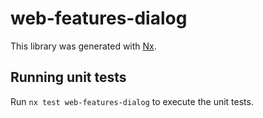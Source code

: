 # web-features-dialog

This library was generated with [Nx](https://nx.dev).

## Running unit tests

Run `nx test web-features-dialog` to execute the unit tests.
